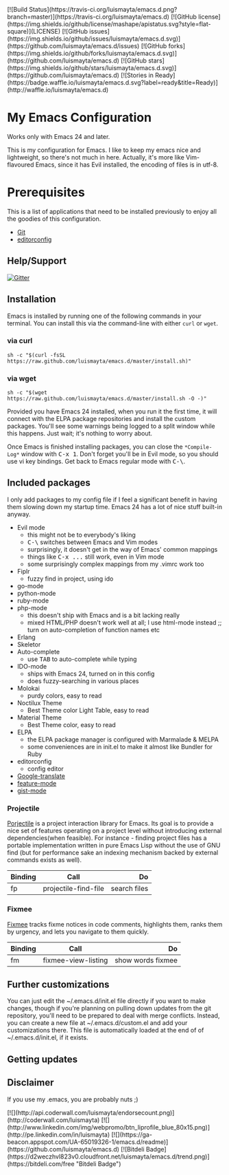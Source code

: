 <span class="badges">
[![Build Status](https://travis-ci.org/luismayta/emacs.d.png?branch=master)](https://travis-ci.org/luismayta/emacs.d)
[![GitHub license](https://img.shields.io/github/license/mashape/apistatus.svg?style=flat-square)](LICENSE)
[![GitHub issues](https://img.shields.io/github/issues/luismayta/emacs.d.svg)](https://github.com/luismayta/emacs.d/issues)
[![GitHub forks](https://img.shields.io/github/forks/luismayta/emacs.d.svg)](https://github.com/luismayta/emacs.d)
[![GitHub stars](https://img.shields.io/github/stars/luismayta/emacs.d.svg)](https://github.com/luismayta/emacs.d)
[![Stories in Ready](https://badge.waffle.io/luismayta/emacs.d.svg?label=ready&title=Ready)](http://waffle.io/luismayta/emacs.d)
</span>

# My Emacs Configuration

Works only with Emacs 24 and later.

This is my configuration for Emacs. I like to keep my emacs
nice and lightweight, so there's not much in here. Actually, it's more like
Vim-flavoured Emacs, since it has Evil installed, the encoding of files is in utf-8.

# Prerequisites

This is a list of applications that need to be installed previously to enjoy
all the goodies of this configuration.

* [Git](http://git-scm.com/)
* [editorconfig](http://editorconfig.org)

## Help/Support

[![Gitter](https://badges.gitter.im/Join%20Chat.svg)](https://gitter.im/luismayta/emacs.d?utm_source=badge&utm_medium=badge&utm_campaign=pr-badge&utm_content=body_badge)

## Installation

Emacs is installed by running one of the following commands in your terminal.
You can install this via the command-line with either `curl` or `wget`.

### via curl

`sh -c "$(curl -fsSL https://raw.github.com/luismayta/emacs.d/master/install.sh)"`

### via wget

`sh -c "$(wget https://raw.github.com/luismayta/emacs.d/master/install.sh -O -)"`

Provided you have Emacs 24 installed, when you run it the first time, it will
connect with the ELPA package repositories and install the custom packages.
You'll see some warnings being logged to a split window while this happens.
Just wait; it's nothing to worry about.

Once Emacs is finished installing packages, you can close the `*Compile-Log*`
window with <kbd>C-x 1</kbd>. Don't forget you'll be in Evil mode, so you
should use vi key bindings. Get back to Emacs regular mode with <kbd>C-\\</kbd>.

## Included packages

I only add packages to my config file if I feel a significant benefit in
having them slowing down my startup time. Emacs 24 has a lot of nice stuff
built-in anyway.

  * Evil mode
    - this might not be to everybody's liking
    - <kbd>C-\\</kbd> switches between Emacs and Vim modes
    - surprisingly, it doesn't get in the way of Emacs' common mappings
    - things like <kbd>C-x ...</kbd> still work, even in Vim mode
    - some surprisingly complex mappings from my .vimrc work too
  * Fiplr
    - fuzzy find in project, using ido
  * go-mode
  * python-mode
  * ruby-mode
  * php-mode
    - this doesn't ship with Emacs and is a bit lacking really
    - mixed HTML/PHP doesn't work well at all; I use html-mode instead
;; turn on auto-completion of function names etc
  * Erlang
  * Skeletor
  * Auto-complete
    - use <kbd>TAB</kbd> to auto-complete while typing
  * IDO-mode
    - ships with Emacs 24, turned on in this config
    - does fuzzy-searching in various places
  * Molokai
    - purdy colors, easy to read
  * Noctilux Theme
    - Best Theme color Light Table, easy to read
  * Material Theme
    - Best Theme color, easy to read
  * ELPA
    - the ELPA package manager is configured with Marmalade & MELPA
    - some conveniences are in init.el to make it almost like Bundler for Ruby
  * editorconfig
    - config editor
  * [Google-translate](https://github.com/atykhonov/google-translate)
  * [feature-mode](https://github.com/michaelklishin/cucumber.el)
  * [gist-mode](https://github.com/defunkt/gist.el)

### Projectile

[Porjectile](https://github.com/bbatsov/projectile) is a project interaction library for Emacs.
Its goal is to provide a nice set of features operating on a project level without
introducing external dependencies(when feasible). For instance - finding project files
has a portable implementation written in pure Emacs Lisp without the use of GNU
find (but for performance sake an indexing mechanism backed by external commands exists as well).

| Binding        | Call                 | Do           |
| -------------- |:--------------------:| ------------:|
| fp             | projectile-find-file | search files |

### Fixmee

[Fixmee](https://github.com/rolandwalker/fixmee) tracks fixme notices in code comments, highlights them, ranks them by urgency, and lets you navigate to them quickly.

| Binding        | Call                 | Do                |
| -------------- |:--------------------:| -----------------:|
| fm             | fixmee-view-listing  | show words fixmee |

## Further customizations

You can just edit the ~/.emacs.d/init.el file directly if you want to make
changes, though if you're planning on pulling down updates from the git
repository, you'll need to be prepared to deal with merge conflicts. Instead,
you can create a new file at ~/.emacs.d/custom.el and add your customizations
there. This file is automatically loaded at the end of of ~/.emacs.d/init.el,
if it exists.

## Getting updates

## Disclaimer

If you use my .emacs, you are probably nuts ;)

<span class="badges">
[![](http://api.coderwall.com/luismayta/endorsecount.png)](http://coderwall.com/luismayta)
[![](http://www.linkedin.com/img/webpromo/btn_liprofile_blue_80x15.png)](http://pe.linkedin.com/in/luismayta)
[![](https://ga-beacon.appspot.com/UA-65019326-1/emacs.d/readme)](https://github.com/luismayta/emacs.d)
[![Bitdeli Badge](https://d2weczhvl823v0.cloudfront.net/luismayta/emacs.d/trend.png)](https://bitdeli.com/free "Bitdeli Badge")
</span>
